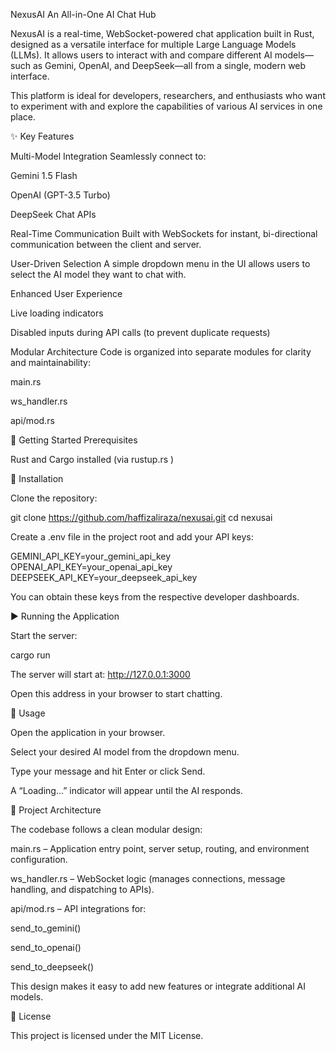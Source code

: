 NexusAI
An All-in-One AI Chat Hub

NexusAI is a real-time, WebSocket-powered chat application built in Rust, designed as a versatile interface for multiple Large Language Models (LLMs). It allows users to interact with and compare different AI models—such as Gemini, OpenAI, and DeepSeek—all from a single, modern web interface.

This platform is ideal for developers, researchers, and enthusiasts who want to experiment with and explore the capabilities of various AI services in one place.

✨ Key Features

Multi-Model Integration
Seamlessly connect to:

Gemini 1.5 Flash

OpenAI (GPT-3.5 Turbo)

DeepSeek Chat APIs

Real-Time Communication
Built with WebSockets for instant, bi-directional communication between the client and server.

User-Driven Selection
A simple dropdown menu in the UI allows users to select the AI model they want to chat with.

Enhanced User Experience

Live loading indicators

Disabled inputs during API calls (to prevent duplicate requests)

Modular Architecture
Code is organized into separate modules for clarity and maintainability:

main.rs

ws_handler.rs

api/mod.rs

🚀 Getting Started
Prerequisites

Rust
 and Cargo installed (via rustup.rs
)

🔧 Installation

Clone the repository:

git clone https://github.com/haffizaliraza/nexusai.git
cd nexusai


Create a .env file in the project root and add your API keys:

GEMINI_API_KEY=your_gemini_api_key
OPENAI_API_KEY=your_openai_api_key
DEEPSEEK_API_KEY=your_deepseek_api_key


You can obtain these keys from the respective developer dashboards.

▶ Running the Application

Start the server:

cargo run


The server will start at:
http://127.0.0.1:3000

Open this address in your browser to start chatting.

💬 Usage

Open the application in your browser.

Select your desired AI model from the dropdown menu.

Type your message and hit Enter or click Send.

A “Loading...” indicator will appear until the AI responds.

📂 Project Architecture

The codebase follows a clean modular design:

main.rs – Application entry point, server setup, routing, and environment configuration.

ws_handler.rs – WebSocket logic (manages connections, message handling, and dispatching to APIs).

api/mod.rs – API integrations for:

send_to_gemini()

send_to_openai()

send_to_deepseek()

This design makes it easy to add new features or integrate additional AI models.

📜 License

This project is licensed under the MIT License.